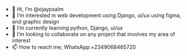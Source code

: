 - 👋 Hi, I’m @ojaypsalm
- 👀 I’m interested in web development using Django, ui/ux using figma, and graphic design
- 🌱 I’m currently learning python, Django, ui/ux
- 💞️ I’m looking to collaborate on any project that involves my area of interest
- 📫 How to reach me; WhatsApp:+2349068465720

<!---
ojaypsalm/ojaypsalm is a ✨ special ✨ repository because its `README.md` (this file) appears on your GitHub profile.
You can click the Preview link to take a look at your changes.
--->
